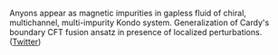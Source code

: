 
Anyons appear as magnetic impurities in gapless fluid of chiral, multichannel, multi-impurity Kondo system. Generalization of Cardy's boundary CFT fusion ansatz in presence of localized perturbations. ([Twitter](https://twitter.com/JoshuahHeath/status/1196442944732950530))
